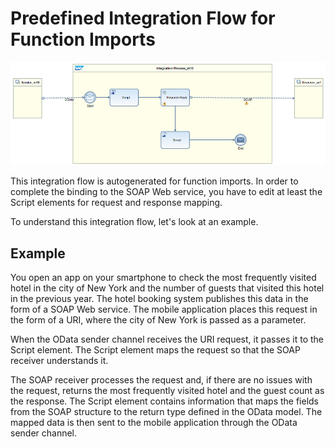 <!-- loio12a5f97ece3341a684c4ae3c0caf147e -->

# Predefined Integration Flow for Function Imports

![](images/Predefined_iFlow_-_Function_Import_60d0a46.png)

This integration flow is autogenerated for function imports. In order to complete the binding to the SOAP Web service, you have to edit at least the Script elements for request and response mapping.

To understand this integration flow, let's look at an example.



## Example

You open an app on your smartphone to check the most frequently visited hotel in the city of New York and the number of guests that visited this hotel in the previous year. The hotel booking system publishes this data in the form of a SOAP Web service. The mobile application places this request in the form of a URI, where the city of New York is passed as a parameter.

When the OData sender channel receives the URI request, it passes it to the Script element. The Script element maps the request so that the SOAP receiver understands it.

The SOAP receiver processes the request and, if there are no issues with the request, returns the most frequently visited hotel and the guest count as the response. The Script element contains information that maps the fields from the SOAP structure to the return type defined in the OData model. The mapped data is then sent to the mobile application through the OData sender channel.

